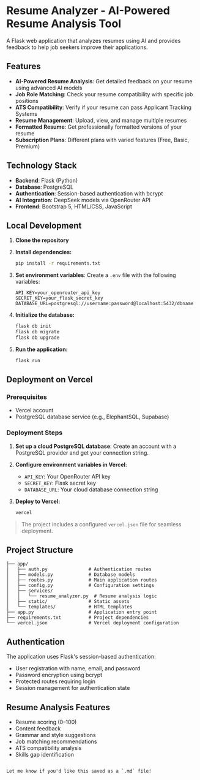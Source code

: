 # Resume Analyzer - AI-Powered Resume Analysis Tool

A Flask web application that analyzes resumes using AI and provides feedback to help job seekers improve their applications.

## Features

- **AI-Powered Resume Analysis**: Get detailed feedback on your resume using advanced AI models  
- **Job Role Matching**: Check your resume compatibility with specific job positions  
- **ATS Compatibility**: Verify if your resume can pass Applicant Tracking Systems  
- **Resume Management**: Upload, view, and manage multiple resumes  
- **Formatted Resume**: Get professionally formatted versions of your resume  
- **Subscription Plans**: Different plans with varied features (Free, Basic, Premium)

## Technology Stack

- **Backend**: Flask (Python)  
- **Database**: PostgreSQL  
- **Authentication**: Session-based authentication with bcrypt  
- **AI Integration**: DeepSeek models via OpenRouter API  
- **Frontend**: Bootstrap 5, HTML/CSS, JavaScript

## Local Development

1. **Clone the repository**

2. **Install dependencies:**
   ```bash
   pip install -r requirements.txt
   ```

3. **Set environment variables**: Create a `.env` file with the following variables:
   ```env
   API_KEY=your_openrouter_api_key
   SECRET_KEY=your_flask_secret_key
   DATABASE_URL=postgresql://username:password@localhost:5432/dbname
   ```

4. **Initialize the database:**
   ```bash
   flask db init
   flask db migrate
   flask db upgrade
   ```

5. **Run the application:**
   ```bash
   flask run
   ```

## Deployment on Vercel

### Prerequisites

- Vercel account  
- PostgreSQL database service (e.g., ElephantSQL, Supabase)

### Deployment Steps

1. **Set up a cloud PostgreSQL database**: Create an account with a PostgreSQL provider and get your connection string.

2. **Configure environment variables in Vercel**:
   - `API_KEY`: Your OpenRouter API key  
   - `SECRET_KEY`: Flask secret key  
   - `DATABASE_URL`: Your cloud database connection string

3. **Deploy to Vercel:**
   ```bash
   vercel
   ```

> The project includes a configured `vercel.json` file for seamless deployment.

## Project Structure

```
├── app/
│   ├── auth.py               # Authentication routes
│   ├── models.py             # Database models
│   ├── routes.py             # Main application routes
│   ├── config.py             # Configuration settings
│   ├── services/
│   │   └── resume_analyzer.py  # Resume analysis logic
│   ├── static/               # Static assets
│   └── templates/            # HTML templates
├── app.py                    # Application entry point
├── requirements.txt          # Project dependencies
└── vercel.json               # Vercel deployment configuration
```

## Authentication

The application uses Flask's session-based authentication:

- User registration with name, email, and password  
- Password encryption using bcrypt  
- Protected routes requiring login  
- Session management for authentication state

## Resume Analysis Features

- Resume scoring (0–100)  
- Content feedback  
- Grammar and style suggestions  
- Job matching recommendations  
- ATS compatibility analysis  
- Skills gap identification
```

Let me know if you'd like this saved as a `.md` file!